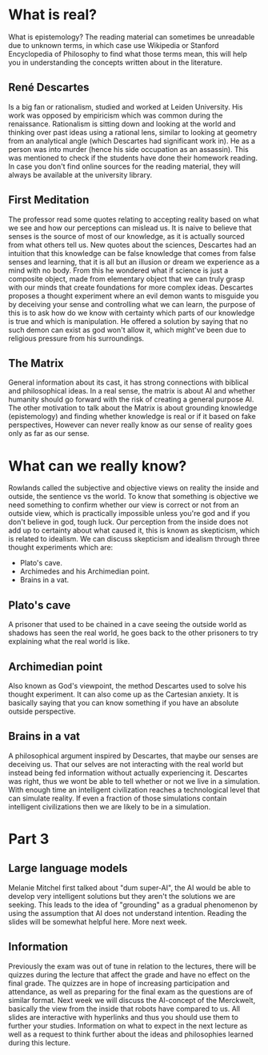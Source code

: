 # What is real?
What is epistemology? The reading material can sometimes be unreadable due to unknown terms, in which case use Wikipedia or Stanford Encyclopedia of Philosophy to find what those terms mean, this will help you in understanding the concepts written about in the literature.

## René Descartes
Is a big fan or rationalism, studied and worked at Leiden University. His work was opposed by empiricism which was common during the renaissance.
Rationalism is sitting down and looking at the world and thinking over past ideas using a rational lens, similar to looking at geometry from an analytical angle (which Descartes had significant work in).
He as a person was into murder (hence his side occupation as an assassin). This was mentioned to check if the students have done their homework reading. In case you don't find online sources for the reading material, they will always be available at the university library.

## First Meditation
The professor read some quotes relating to accepting reality based on what we see and how our perceptions can mislead us. It is naive to believe that senses is the source of most of our knowledge, as it is actually sourced from what others tell us.
New quotes about the sciences, Descartes had an intuition that this knowledge can be false knowledge that comes from false senses and learning, that it is all but an illusion or dream we experience as a mind with no body. From this he wondered what if science is just a composite object, made from elementary object that we can truly grasp with our minds that create foundations for more complex ideas.
Descartes proposes a thought experiment where an evil demon wants to misguide you by deceiving your sense and controlling what we can learn, the purpose of this is to ask how do we know with certainty which parts of our knowledge is true and which is manipulation. He offered a solution by saying that no such demon can exist as god won't allow it, which might've been due to religious pressure from his surroundings.

## The Matrix
General information about its cast, it has strong connections with biblical and philosophical ideas.
In a real sense, the matrix is about AI and whether humanity should go forward with the risk of creating a general purpose AI. The other motivation to talk about the Matrix is about grounding knowledge (epistemology) and finding whether knowledge is real or if it based on fake perspectives, However can never really know as our sense of reality goes only as far as our sense.

# What can we really know?
Rowlands called the subjective and objective views on reality the inside and outside, the sentience vs the world. To know that something is objective we need something to confirm whether our view is correct or not from an outside view, which is practically impossible unless you're god and if you don't believe in god, tough luck.
Our perception from the inside does not add up to certainty about what caused it, this is known as skepticism, which is related to idealism. We can discuss skepticism and idealism through three thought experiments which are:
- Plato's cave.
- Archimedes and his Archimedian point.
- Brains in a vat.

## Plato's cave
A prisoner that used to be chained in a cave seeing the outside world as shadows has seen the real world, he goes back to the other prisoners to try explaining what the real world is like.

## Archimedian point
Also known as God's viewpoint, the method Descartes used to solve his thought experiment. It can also come up as the Cartesian anxiety. It is basically saying that you can know something if you have an absolute outside perspective.

## Brains in a vat
A philosophical argument inspired by Descartes, that maybe our senses are deceiving us. That our selves are not interacting with the real world but instead being fed information without actually experiencing it.
Descartes was right, thus we wont be able to tell whether or not we live in a simulation.
With enough time an intelligent civilization reaches a technological level that can simulate reality.
If even a fraction of those simulations contain intelligent civilizations then we are likely to be in a simulation.

# Part 3

## Large language models
Melanie Mitchel first talked about "dum super-AI", the AI would be able to develop very intelligent solutions but they aren't the solutions we are seeking. This leads to the idea of "grounding" as a gradual phenomenon by using the assumption that AI does not understand intention.
Reading the slides will be somewhat helpful here.
More next week.

## Information
Previously the exam was out of tune in relation to the lectures, there will be quizzes during the lecture that affect the grade and have no effect on the final grade. The quizzes are in hope of increasing participation and attendance, as well as preparing for the final exam as the questions are of similar format.
Next week we will discuss the AI-concept of the Merckwelt, basically the view from the inside that robots have compared to us.
All slides are interactive with hyperlinks and thus you should use them to further your studies.
Information on what to expect in the next lecture as well as a request to think further about the ideas and philosophies learned during this lecture.
